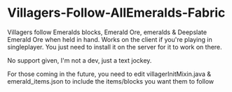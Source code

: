 # Villagers-Follow-AllEmeralds-Fabric

Villagers follow Emeralds blocks, Emerald Ore, emeralds & Deepslate Emerald Ore when held in hand. Works on the client if you're playing in singleplayer. You just need to install it on the server for it to work on there.

No support given, I'm not a dev, just a text jockey. 

For those coming in the future, you need to edit villagerInitMixin.java & emerald_items.json to include the items/blocks you want them to follow
